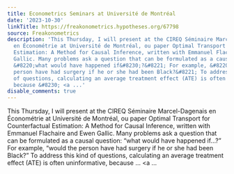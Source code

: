 ```yaml
---
title: Econometrics Seminars at Université de Montréal
date: '2023-10-30'
linkTitle: https://freakonometrics.hypotheses.org/67798
source: Freakonometrics
description: 'This Thursday, I will present at the CIREQ Séminaire Marcel-Dagenais
  en Économétrie at Université de Montréal, ou paper Optimal Transport for Counterfactual
  Estimation: A Method for Causal Inference, written with Emmanuel Flachaire and Ewen
  Gallic. Many problems ask a question that can be formulated as a causal question:
  &#8220;what would have happened if&#8230;?&#8221; For example, &#8220;would the
  person have had surgery if he or she had been Black?&#8221; To address this kind
  of questions, calculating an average treatment effect (ATE) is often uninformative,
  because &#8230; <a ...'
disable_comments: true
---
```

This Thursday, I will present at the CIREQ Séminaire Marcel-Dagenais en Économétrie at Université de Montréal, ou paper Optimal Transport for Counterfactual Estimation: A Method for Causal Inference, written with Emmanuel Flachaire and Ewen Gallic. Many problems ask a question that can be formulated as a causal question: &#8220;what would have happened if&#8230;?&#8221; For example, &#8220;would the person have had surgery if he or she had been Black?&#8221; To address this kind of questions, calculating an average treatment effect (ATE) is often uninformative, because &#8230; <a ...